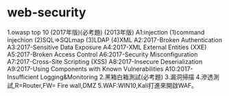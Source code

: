 # web-security

1.owasp top 10
(2017年版)(必考題)
(2013年版)
A1:injection
(1)command injechion
(2)SQL=>SQLmap
(3)LDAP
(4)XML 
A2:2017-Broken Authentication
A3:2017-Sensitive Data Exposure
A4:2017-XML External Entities (XXE)
A5:2017-Broken Access Control
A6:2017-Security Misconfiguration
A7:2017-Cross-Site Scripting (XSS)
A8:2017-Insecure Deserialization
A9:2017-Using Components with Known Vulnerabilities
A10:2017-Insufficient Logging&Monitoring
2.黑箱白箱測試(必考題)
3.漏洞掃描
4.滲透測試,R=Router,FW= Fire wall,DMZ
5.WAF:WIN10,Kali打進來開啟WAF。
